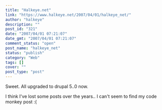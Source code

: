 ```yaml
---
title: "Halkeye.net"
link: "https://www.halkeye.net/2007/04/01/halkeye_net/"
author: "halkeye"
description: ""
post_id: "321"
date: "2007/04/01 07:21:07"
date_gmt: "2007/04/01 07:21:07"
comment_status: "open"
post_name: "halkeye_net"
status: "publish"
category: "Web"
tags: []
cover: ""
post_type: "post"
---
```


Sweet. All upgraded to drupal 5..0 now.




I think I've lost some posts over the years.. I can't seem to find my code monkey post :(